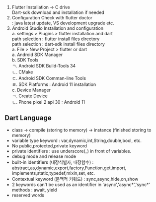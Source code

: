 
1. Flutter Installation -> C drive <br>
   Dart-sdk download and installation if needed <br>
2. Configuration Check with flutter doctor <br>
    : java latest update, VS development upgrade etc. <br>
3. Android Studio Installation and configuration <br>
    a. settings > Plugins > flutter installation and dart <br>
        path selection : flutter install files directory <br>
        path selection : dart-sdk install files directory <br>
    a. File > New Project > flutter or dart <br>
    a. Android SDK Manager <br>
    b. SDK Tools <br>
        ㄱ. Android SDK Build-Tools 34 <br> 
        ㄴ. CMake <br>
        ㄷ. Android SDK Comman-line Tools <br>
        ㄹ. SDK Platforms : Android 11 installation <br>
    c. Device Manager <br>
        ㄱ. Create Device <br>
        ㄴ. Phone pixel 2 api 30 : Android 11 <br>

## Dart Language

* class -> compile (storing to memory) -> instance (finished storing to memory)
* variable type keyword : var,dynamic,int,String,double,bool, etc.
* No public,protected,private keyword
* private identifiers : use underscore(_) in front of variables.
* debug mode and release mode
* built-in identifiers (내장식별자, 내장함수)
  : abstract,as,dynamic,export,factory,Function,get,import,
    implements,static,typedef,mixin,set, etc.
* Contextual keyword (문맥적 키워드) : sync,async,hide,on,show
* 2 keywords can't be used as an identifier in 'async','async*','sync*' methods
  : await, yield
* reserved words



    
